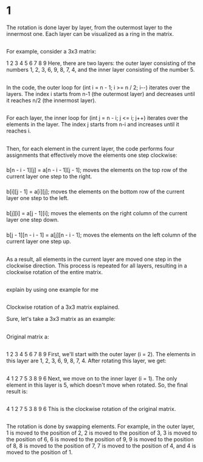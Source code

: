 # 1
The rotation is done layer by layer, from the outermost layer to the innermost one. Each layer can be visualized as a ring in the matrix.
## 
For example, consider a 3x3 matrix:

1 2 3
4 5 6
7 8 9
Here, there are two layers: the outer layer consisting of the numbers 1, 2, 3, 6, 9, 8, 7, 4, and the inner layer consisting of the number 5.
##
In the code, the outer loop for (int i = n - 1; i >= n / 2; i--) iterates over the layers. The index i starts from n-1 (the outermost layer) and decreases until it reaches n/2 (the innermost layer).
##
For each layer, the inner loop for (int j = n - i; j <= i; j++) iterates over the elements in the layer. The index j starts from n-i and increases until it reaches i.
##
Then, for each element in the current layer, the code performs four assignments that effectively move the elements one step clockwise:
###
b[n - i - 1][j] = a[n - i - 1][j - 1]; moves the elements on the top row of the current layer one step to the right.
###
b[i][j - 1] = a[i][j]; moves the elements on the bottom row of the current layer one step to the left.
###
b[j][i] = a[j - 1][i]; moves the elements on the right column of the current layer one step down.
###
b[j - 1][n - i - 1] = a[j][n - i - 1]; moves the elements on the left column of the current layer one step up.
##
As a result, all elements in the current layer are moved one step in the clockwise direction. This process is repeated for all layers, resulting in a clockwise rotation of the entire matrix.
##
explain by using one example for me
##
Clockwise rotation of a 3x3 matrix explained.

Sure, let's take a 3x3 matrix as an example:
##
Original matrix a:
##
1 2 3
4 5 6
7 8 9
First, we'll start with the outer layer (i = 2). The elements in this layer are 1, 2, 3, 6, 9, 8, 7, 4. After rotating this layer, we get:
##
4 1 2
7 5 3
8 9 6
Next, we move on to the inner layer (i = 1). The only element in this layer is 5, which doesn't move when rotated. So, the final result is:
##
4 1 2
7 5 3
8 9 6
This is the clockwise rotation of the original matrix.
##
The rotation is done by swapping elements. For example, in the outer layer, 1 is moved to the position of 2, 2 is moved to the position of 3, 3 is moved to the position of 6, 6 is moved to the position of 9, 9 is moved to the position of 8, 8 is moved to the position of 7, 7 is moved to the position of 4, and 4 is moved to the position of 1.
